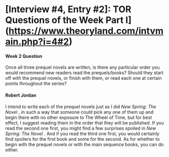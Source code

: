 # [Interview #4, Entry #2]: TOR Questions of the Week Part I](https://www.theoryland.com/intvmain.php?i=4#2)

#### Week 2 Question

Once all three prequel novels are written, is there any particular order you would recommend new readers read the prequels/books? Should they start off with the prequel novels, or finish with them, or read each one at certain points throughout the series?

#### Robert Jordan

I intend to write each of the prequel novels just as I did
*New Spring: The Novel*
, in such a way that someone could pick any one of them up and begin there with no other exposure to The Wheel of Time, but for best effect, I suggest reading them in the order that they will be published. If you read the second one first, you might find a few surprises spoiled in
*New Spring: The Novel*
. And if you read the third one first, you would certainly find spoilers for the first book and some for the second. As for whether to begin with the prequel novels or with the main sequence books, you can do either.

